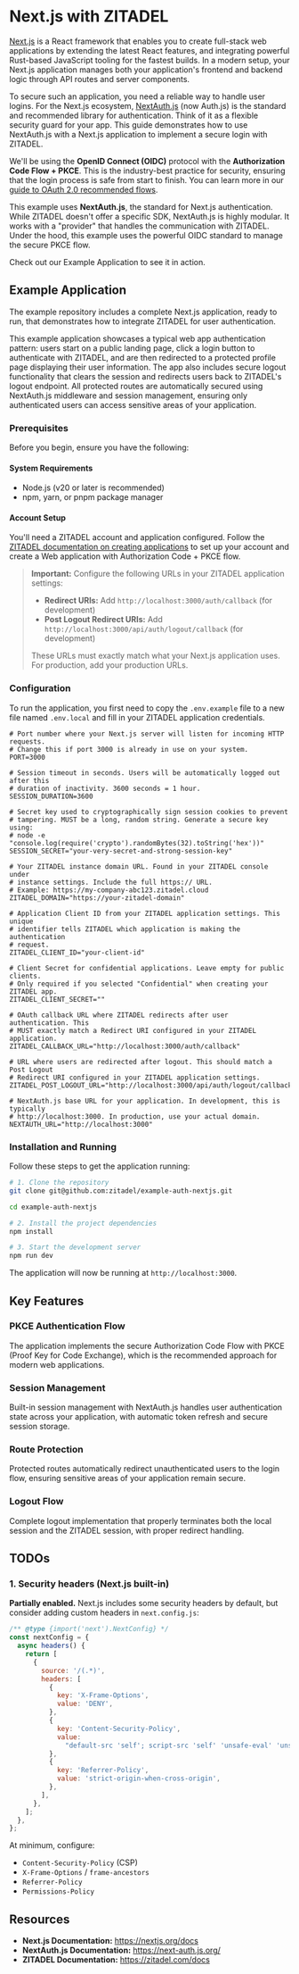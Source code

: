 # Next.js with ZITADEL

[Next.js](https://nextjs.org/) is a React framework that enables you to create full-stack web applications by extending the latest React features, and integrating powerful Rust-based JavaScript tooling for the fastest builds. In a modern setup, your Next.js application manages both your application's frontend and backend logic through API routes and server components.

To secure such an application, you need a reliable way to handle user logins. For the Next.js ecosystem, [NextAuth.js](https://next-auth.js.org/) (now Auth.js) is the standard and recommended library for authentication. Think of it as a flexible security guard for your app. This guide demonstrates how to use NextAuth.js with a Next.js application to implement a secure login with ZITADEL.

We'll be using the **OpenID Connect (OIDC)** protocol with the **Authorization Code Flow + PKCE**. This is the industry-best practice for security, ensuring that the login process is safe from start to finish. You can learn more in our [guide to OAuth 2.0 recommended flows](https://zitadel.com/docs/guides/integrate/login/oidc/oauth-recommended-flows).

This example uses **NextAuth.js**, the standard for Next.js authentication. While ZITADEL doesn't offer a specific SDK, NextAuth.js is highly modular. It works with a "provider" that handles the communication with ZITADEL. Under the hood, this example uses the powerful OIDC standard to manage the secure PKCE flow.

Check out our Example Application to see it in action.

## Example Application

The example repository includes a complete Next.js application, ready to run, that demonstrates how to integrate ZITADEL for user authentication.

This example application showcases a typical web app authentication pattern: users start on a public landing page, click a login button to authenticate with ZITADEL, and are then redirected to a protected profile page displaying their user information. The app also includes secure logout functionality that clears the session and redirects users back to ZITADEL's logout endpoint. All protected routes are automatically secured using NextAuth.js middleware and session management, ensuring only authenticated users can access sensitive areas of your application.

### Prerequisites

Before you begin, ensure you have the following:

#### System Requirements

- Node.js (v20 or later is recommended)
- npm, yarn, or pnpm package manager

#### Account Setup

You'll need a ZITADEL account and application configured. Follow the [ZITADEL documentation on creating applications](https://zitadel.com/docs/guides/integrate/login/oidc/web-app) to set up your account and create a Web application with Authorization Code + PKCE flow.

> **Important:** Configure the following URLs in your ZITADEL application settings:
>
> - **Redirect URIs:** Add `http://localhost:3000/auth/callback` (for development)
> - **Post Logout Redirect URIs:** Add `http://localhost:3000/api/auth/logout/callback` (for development)
>
> These URLs must exactly match what your Next.js application uses. For production, add your production URLs.

### Configuration

To run the application, you first need to copy the `.env.example` file to a new file named `.env.local` and fill in your ZITADEL application credentials.

```dotenv
# Port number where your Next.js server will listen for incoming HTTP requests.
# Change this if port 3000 is already in use on your system.
PORT=3000

# Session timeout in seconds. Users will be automatically logged out after this
# duration of inactivity. 3600 seconds = 1 hour.
SESSION_DURATION=3600

# Secret key used to cryptographically sign session cookies to prevent
# tampering. MUST be a long, random string. Generate a secure key using:
# node -e "console.log(require('crypto').randomBytes(32).toString('hex'))"
SESSION_SECRET="your-very-secret-and-strong-session-key"

# Your ZITADEL instance domain URL. Found in your ZITADEL console under
# instance settings. Include the full https:// URL.
# Example: https://my-company-abc123.zitadel.cloud
ZITADEL_DOMAIN="https://your-zitadel-domain"

# Application Client ID from your ZITADEL application settings. This unique
# identifier tells ZITADEL which application is making the authentication
# request.
ZITADEL_CLIENT_ID="your-client-id"

# Client Secret for confidential applications. Leave empty for public clients.
# Only required if you selected "Confidential" when creating your ZITADEL app.
ZITADEL_CLIENT_SECRET=""

# OAuth callback URL where ZITADEL redirects after user authentication. This
# MUST exactly match a Redirect URI configured in your ZITADEL application.
ZITADEL_CALLBACK_URL="http://localhost:3000/auth/callback"

# URL where users are redirected after logout. This should match a Post Logout
# Redirect URI configured in your ZITADEL application settings.
ZITADEL_POST_LOGOUT_URL="http://localhost:3000/api/auth/logout/callback"

# NextAuth.js base URL for your application. In development, this is typically
# http://localhost:3000. In production, use your actual domain.
NEXTAUTH_URL="http://localhost:3000"
```

### Installation and Running

Follow these steps to get the application running:

```bash
# 1. Clone the repository
git clone git@github.com:zitadel/example-auth-nextjs.git

cd example-auth-nextjs

# 2. Install the project dependencies
npm install

# 3. Start the development server
npm run dev
```

The application will now be running at `http://localhost:3000`.

## Key Features

### PKCE Authentication Flow

The application implements the secure Authorization Code Flow with PKCE (Proof Key for Code Exchange), which is the recommended approach for modern web applications.

### Session Management

Built-in session management with NextAuth.js handles user authentication state across your application, with automatic token refresh and secure session storage.

### Route Protection

Protected routes automatically redirect unauthenticated users to the login flow, ensuring sensitive areas of your application remain secure.

### Logout Flow

Complete logout implementation that properly terminates both the local session and the ZITADEL session, with proper redirect handling.

## TODOs

### 1. Security headers (Next.js built-in)

**Partially enabled.** Next.js includes some security headers by default, but consider adding custom headers in `next.config.js`:

```javascript
/** @type {import('next').NextConfig} */
const nextConfig = {
  async headers() {
    return [
      {
        source: '/(.*)',
        headers: [
          {
            key: 'X-Frame-Options',
            value: 'DENY',
          },
          {
            key: 'Content-Security-Policy',
            value:
              "default-src 'self'; script-src 'self' 'unsafe-eval' 'unsafe-inline';",
          },
          {
            key: 'Referrer-Policy',
            value: 'strict-origin-when-cross-origin',
          },
        ],
      },
    ];
  },
};
```

At minimum, configure:

- `Content-Security-Policy` (CSP)
- `X-Frame-Options` / `frame-ancestors`
- `Referrer-Policy`
- `Permissions-Policy`

## Resources

- **Next.js Documentation:** <https://nextjs.org/docs>
- **NextAuth.js Documentation:** <https://next-auth.js.org/>
- **ZITADEL Documentation:** <https://zitadel.com/docs>

